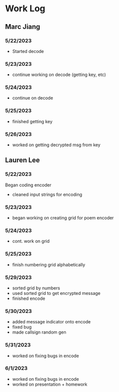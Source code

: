 # Work Log

## Marc Jiang

### 5/22/2023
- Started decode

### 5/23/2023
- continue working on decode (getting key, etc)

### 5/24/2023
- continue on decode

### 5/25/2023
- finished getting key

### 5/26/2023
- worked on getting decrypted msg from key

## Lauren Lee

### 5/22/2023

Began coding encoder
* cleaned input strings for encoding

### 5/23/2023
* began working on creating grid for poem encoder

### 5/24/2023
* cont. work on grid

### 5/25/2023
* finish numbering grid alphabetically

### 5/29/2023
* sorted grid by numbers
* used sorted grid to get encrypted message
* finished encode

### 5/30/2023
* added message indicator onto encode
* fixed bug
* made callsign random gen

### 5/31/2023 
* worked on fixing bugs in encode

### 6/1/2023
* worked on fixing bugs in encode
* worked on presentation + homework